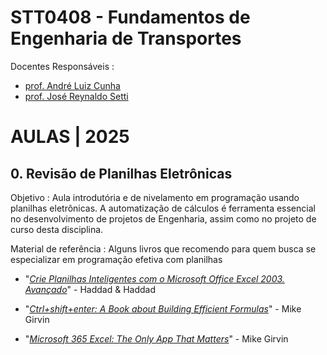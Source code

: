 # STT0408 - Fundamentos de Engenharia de Transportes

Docentes Responsáveis
: 
- [prof. André Luiz Cunha](https://scholar.google.com/citations?hl=pt-BR&user=HI0CQJMAAAAJ&view_op=list_works&authuser=1&sortby=pubdate)
- [prof. José Reynaldo Setti](https://scholar.google.com/citations?hl=pt-BR&user=dhzpfA0AAAAJ&view_op=list_works&authuser=1&sortby=pubdate)

# AULAS | 2025

## 0. Revisão de Planilhas Eletrônicas

Objetivo
: Aula introdutória e de nivelamento em programação usando planilhas eletrônicas. A automatização de cálculos é ferramenta essencial no desenvolvimento de projetos de Engenharia, assim como no projeto de curso desta disciplina.   


Material de referência
: Alguns livros que recomendo para quem busca se especializar em programação efetiva com planilhas

- "*[Crie Planilhas Inteligentes com o Microsoft Office Excel 2003. Avançado](https://www.amazon.com.br/Planilhas-Inteligentes-Microsoft-Office-Avan%C3%A7ado/dp/8571949921)*" - Haddad & Haddad

- "*[Ctrl+shift+enter: A Book about Building Efficient Formulas](https://www.amazon.com/Shift-Enter-Mastering-Excel-Formulas/dp/1615470077)*" - Mike Girvin

- "*[Microsoft 365 Excel: The Only App That Matters](https://www.amazon.com/Microsoft-365-Excel-Calculations-Analytics/dp/1615470700)*" - Mike Girvin
